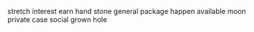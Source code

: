 stretch interest earn hand stone general package happen available moon private case social grown hole